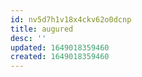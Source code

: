 ```yaml
---
id: nv5d7h1v18x4ckv62o0dcnp
title: augured
desc: ''
updated: 1649018359460
created: 1649018359460
---
```




